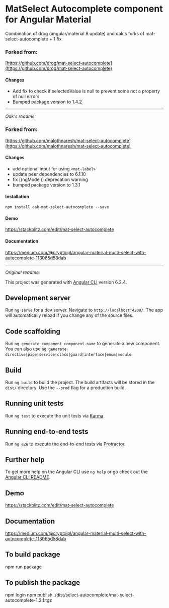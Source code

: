 # MatSelect Autocomplete component for Angular Material

Combination of drog (angular/material 8 update) and oak's forks of mat-select-autocomplete + 1 fix

### Forked from:

[https://github.com/drog/mat-select-autocomplete](https://github.com/drog/mat-select-autocomplete)

#### Changes

- Add fix to check if selectedValue is null to prevent some not a property of null errors
- Bumped package version to 1.4.2

---

_Oak's readme:_

### Forked from:

[https://github.com/malothnaresh/mat-select-autocomplete](https://github.com/malothnaresh/mat-select-autocomplete)

#### Changes

- add optional input for using `<mat-label>`
- update peer dependencies to 6.1.10
- fix [(ngModel)] deprecation warning
- bumped package version to 1.3.1

#### Installation

`npm install oak-mat-select-autocomplete --save`

#### Demo

https://stackblitz.com/edit/mat-select-autocomplete

#### Documentation

https://medium.com/@cryptoipl/angular-material-multi-select-with-autocomplete-113065d58dab

---

_Original readme:_

This project was generated with [Angular CLI](https://github.com/angular/angular-cli) version 6.2.4.

## Development server

Run `ng serve` for a dev server. Navigate to `http://localhost:4200/`. The app will automatically reload if you change any of the source files.

## Code scaffolding

Run `ng generate component component-name` to generate a new component. You can also use `ng generate directive|pipe|service|class|guard|interface|enum|module`.

## Build

Run `ng build` to build the project. The build artifacts will be stored in the `dist/` directory. Use the `--prod` flag for a production build.

## Running unit tests

Run `ng test` to execute the unit tests via [Karma](https://karma-runner.github.io).

## Running end-to-end tests

Run `ng e2e` to execute the end-to-end tests via [Protractor](http://www.protractortest.org/).

## Further help

To get more help on the Angular CLI use `ng help` or go check out the [Angular CLI README](https://github.com/angular/angular-cli/blob/master/README.md).

## Demo

https://stackblitz.com/edit/mat-select-autocomplete

## Documentation

https://medium.com/@cryptoipl/angular-material-multi-select-with-autocomplete-113065d58dab

## To build package

npm run package

## To publish the package

npm login
npm publish ./dist/select-autocomplete/mat-select-autocomplete-1.2.1.tgz
